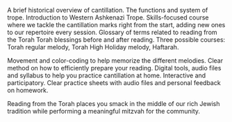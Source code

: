 A brief historical overview of cantillation.
The functions and system of trope.
Introduction to Western Ashkenazi Trope.
Skills-focused course where we tackle the cantillation marks right from the start,
adding new ones to our repertoire every session.
Glossary of terms related to reading from the Torah
Torah blessings before and after reading.
Three possible courses: Torah regular melody, Torah High Holiday melody, Haftarah.
 
 
Movement and color-coding to help memorize the different melodies.
Clear method on how to efficiently prepare your reading.
Digital tools, audio files and syllabus to help you practice cantillation at home.
Interactive and participatory.
Clear practice sheets with audio files and personal feedback on homework.
 
 
Reading from the Torah places you smack in the middle of our rich Jewish tradition while performing a meaningful mitzvah for the community. 